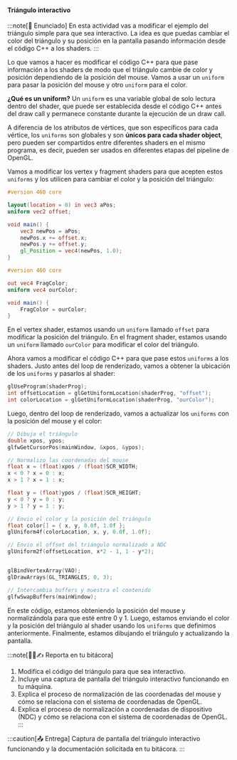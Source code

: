 #### Triángulo interactivo

:::note[🎯 Enunciado]
En esta actividad vas a modificar el ejemplo del triángulo simple para que sea interactivo.
La idea es que puedas cambiar el color del triángulo y su posición en la pantalla pasando 
información desde el código C++ a los shaders. 
:::

Lo que vamos a hacer es modificar el código C++ para que pase información a los shaders de modo 
que el triángulo cambie de color y posición dependiendo de la posición del mouse.
Vamos a usar un `uniform` para pasar la posición del mouse y otro `uniform` para el color.

**¿Qué es un uniform?**
Un `uniform` es una variable global de solo lectura dentro del shader, que puede ser establecida 
desde el código C++ antes del draw call y permanece constante durante la ejecución de un draw call. 

A diferencia de los atributos de vértices, que son específicos para cada vértice, los `uniforms` 
son globales y son **únicos para cada shader object**, pero pueden ser compartidos entre diferentes 
shaders en el mismo programa, es decir, pueden ser usados en diferentes etapas del pipeline de OpenGL.

Vamos a modificar los vertex y fragment shaders para que acepten estos `uniforms` y los utilicen para cambiar el color 
y la posición del triángulo:

```glsl
#version 460 core

layout(location = 0) in vec3 aPos;
uniform vec2 offset;

void main() {
    vec3 newPos = aPos;
    newPos.x += offset.x;
    newPos.y += offset.y;
    gl_Position = vec4(newPos, 1.0);
}
```

```glsl
#version 460 core

out vec4 FragColor;
uniform vec4 ourColor;

void main() {
    FragColor = ourColor;
}
```
En el vertex shader, estamos usando un `uniform` llamado `offset` para modificar la posición del triángulo.
En el fragment shader, estamos usando un `uniform` llamado `ourColor` para modificar el color del triángulo.

Ahora vamos a modificar el código C++ para que pase estos `uniforms` a los shaders. Justo antes del loop 
de renderizado, vamos a obtener la ubicación de los `uniforms` y pasarlos al shader:

```cpp
glUseProgram(shaderProg);
int offsetLocation = glGetUniformLocation(shaderProg, "offset");
int colorLocation = glGetUniformLocation(shaderProg, "ourColor");
```
Luego, dentro del loop de renderizado, vamos a actualizar los `uniforms` con la posición del mouse y el color:

```cpp
// Dibuja el triángulo
double xpos, ypos;
glfwGetCursorPos(mainWindow, &xpos, &ypos);

// Normalizo las coordenadas del mouse
float x = (float)xpos / (float)SCR_WIDTH;
x < 0 ? x = 0 : x;
x > 1 ? x = 1 : x;

float y = (float)ypos / (float)SCR_HEIGHT;
y < 0 ? y = 0 : y;
y > 1 ? y = 1 : y;

// Envio el color y la posición del triángulo
float color[] = { x, y, 0.0f, 1.0f };
glUniform4f(colorLocation, x, y, 0.0f, 1.0f);

// Envio el offset del triángulo normalizado a NDC
glUniform2f(offsetLocation, x*2 - 1, 1 - y*2);


glBindVertexArray(VAO);
glDrawArrays(GL_TRIANGLES, 0, 3);

// Intercambia buffers y muestra el contenido
glfwSwapBuffers(mainWindow);

```
En este código, estamos obteniendo la posición del mouse y normalizándola para que esté entre 0 y 1.
Luego, estamos enviando el color y la posición del triángulo al shader usando los `uniforms` que definimos
anteriormente.
Finalmente, estamos dibujando el triángulo y actualizando la pantalla.

:::note[🧐🧪✍️ Reporta en tu bitácora]
1. Modifica el código del triángulo para que sea interactivo.
2. Incluye una captura de pantalla del triángulo interactivo funcionando en tu máquina.
3. Explica el proceso de normalización de las coordenadas del mouse y cómo se relaciona con el sistema de coordenadas de OpenGL.
4. Explica el proceso de normalización a coordenadas de dispositivo (NDC) y cómo se relaciona con el sistema de coordenadas de OpenGL.
:::

:::caution[📤 Entrega]
Captura de pantalla del triángulo interactivo funcionando y la documentación solicitada en tu bitácora.
:::

